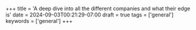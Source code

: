 +++
title = 'A deep dive into all the different companies and what their edge is'
date = 2024-09-03T00:21:29-07:00
draft = true
tags = ['general']
keywords = ['general']
+++
